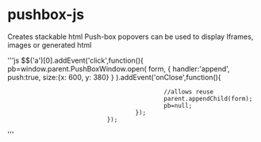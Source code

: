 pushbox-js
==========

Creates stackable html Push-box popovers can be used to display Iframes, images or generated html

'''js
$$('a')[0].addEvent('click',function(){
                                        pb=window.parent.PushBoxWindow.open(
                                                form,
                                                {
                                                        handler:'append',
                                                        push:true,
                                                        size:{x: 600, y: 380}
                                                }
                                        ).addEvent('onClose',function(){

                                                //allows reuse
                                                parent.appendChild(form);
                                                pb=null;
                                        });
                                });
'''

